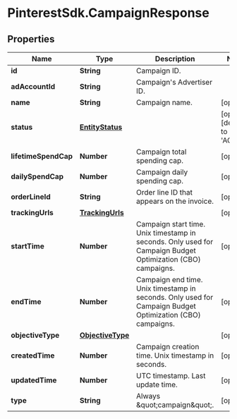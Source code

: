 # PinterestSdk.CampaignResponse

## Properties

Name | Type | Description | Notes
------------ | ------------- | ------------- | -------------
**id** | **String** | Campaign ID. | 
**adAccountId** | **String** | Campaign&#39;s Advertiser ID. | 
**name** | **String** | Campaign name. | [optional] 
**status** | [**EntityStatus**](EntityStatus.md) |  | [optional] [default to &#39;ACTIVE&#39;]
**lifetimeSpendCap** | **Number** | Campaign total spending cap. | [optional] 
**dailySpendCap** | **Number** | Campaign daily spending cap. | [optional] 
**orderLineId** | **String** | Order line ID that appears on the invoice. | [optional] 
**trackingUrls** | [**TrackingUrls**](TrackingUrls.md) |  | [optional] 
**startTime** | **Number** | Campaign start time. Unix timestamp in seconds. Only used for Campaign Budget Optimization (CBO) campaigns. | [optional] 
**endTime** | **Number** | Campaign end time. Unix timestamp in seconds. Only used for Campaign Budget Optimization (CBO) campaigns. | [optional] 
**objectiveType** | [**ObjectiveType**](ObjectiveType.md) |  | [optional] 
**createdTime** | **Number** | Campaign creation time. Unix timestamp in seconds. | [optional] 
**updatedTime** | **Number** | UTC timestamp. Last update time. | [optional] 
**type** | **String** | Always \&quot;campaign\&quot;. | [optional] 


